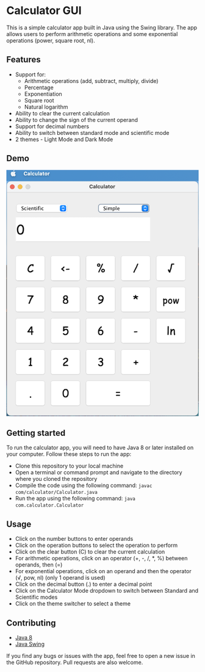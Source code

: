 # Calculator GUI
This is a simple calculator app built in Java using the Swing library. The app allows users to perform arithmetic operations and some exponential operations (power, square root, nl).

## Features
- Support for:
  - Arithmetic operations (add, subtract, multiply, divide)
  - Percentage
  - Exponentiation
  - Square root
  - Natural logarithm
- Ability to clear the current calculation
- Ability to change the sign of the current operand
- Support for decimal numbers
- Ability to switch between standard mode and scientific mode
- 2 themes - Light Mode and Dark Mode

## Demo
![demo](public/demo.png)

## Getting started
To run the calculator app, you will need to have Java 8 or later installed on your computer. Follow these steps to run the app:

- Clone this repository to your local machine
- Open a terminal or command prompt and navigate to the directory where you cloned the repository
- Compile the code using the following command: `javac com/calculator/Calculator.java`
- Run the app using the following command: `java com.calculator.Calculator`

## Usage
- Click on the number buttons to enter operands
- Click on the operation buttons to select the operation to perform
- Click on the clear button (C) to clear the current calculation
- For arithmetic operations, click on an operator (+, -, /, *, %) between operands, then (=)
- For exponential operations, click on an operand and then the operator (√, pow, nl) (only 1 operand is used)
- Click on the decimal button (.) to enter a decimal point
- Click on the Calculator Mode dropdown to switch between Standard and Scientific modes
- Click on the theme switcher to select a theme

## Contributing
- [Java 8](https://www.java.com/en/download/help/java8.html)
- [Java Swing](https://docs.oracle.com/javase/tutorial/uiswing/start/index.html)

If you find any bugs or issues with the app, feel free to open a new issue in the GitHub repository. Pull requests are also welcome.

